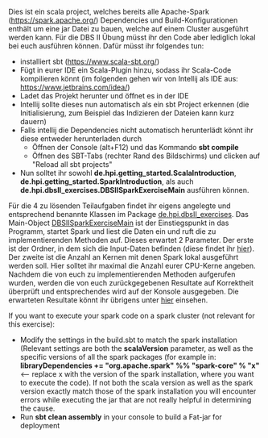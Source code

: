 Dies ist ein scala project, welches bereits alle Apache-Spark (https://spark.apache.org/) Dependencies und Build-Konfigurationen enthält um eine jar Datei zu bauen, welche auf einem Cluster ausgeführt werden kann.
Für die DBS II Übung müsst ihr den Code aber lediglich lokal bei euch ausführen können. 
Dafür müsst ihr folgendes tun:
- installiert sbt (https://www.scala-sbt.org/)
- Fügt in eurer IDE ein Scala-Plugin hinzu, sodass ihr Scala-Code kompilieren könnt (im folgenden gehen wir von Intellij als IDE aus: https://www.jetbrains.com/idea/)
- Ladet das Projekt herunter und öffnet es in der IDE
- Intellij sollte dieses nun automatisch als ein sbt Project erkennen (die Initialisierung, zum Beispiel das Indizieren der Dateien kann kurz dauern)
- Falls intellij die Dependencies nicht automatisch herunterlädt könnt ihr diese entweder herunterladen durch
  - Öffnen der Console (alt+F12) und das Kommando **sbt compile**
  - Öffnen des SBT-Tabs (rechter Rand des Bildschirms) und clicken auf "Reload all sbt projects"
- Nun solltet ihr sowohl **de.hpi.getting_started.ScalaIntroduction**, **de.hpi.getting_started.SparkIntroduction**, als auch **de.hpi.dbsII_exercises.DBSIISparkExerciseMain** ausführen können.

Für die 4 zu lösenden Teilaufgaben findet ihr eigens angelegte und entsprechend benannte Klassen im Package [de.hpi.dbsII_exercises](src/main/scala/de/hpi/dbsII_exercises/). Das Main-Object [DBSIISparkExerciseMain](src/main/scala/de/hpi/dbsII_exercises/DBSIISparkExerciseMain.scala) ist der Einstiegspunkt in das Programm, startet Spark und liest die Daten ein und ruft die zu implementierenden Methoden auf.
Dieses erwartet 2 Parameter. Der erste ist der Ordner, in dem sich die Input-Daten befinden (diese findet ihr [hier](https://hpi.de/fileadmin/user_upload/fachgebiete/naumann/lehre/WS2020/DBS_II/Test_Input_Spark.zip)). Der zweite ist die Anzahl an Kernen mit denen Spark lokal ausgeführt werden soll. Hier solltet ihr maximal die Anzahl eurer CPU-Kerne angeben.
Nachdem die von euch zu implementierenden Methoden aufgerufen wurden, werden die von euch zurückgegebenen Resultate auf Korrektheit überprüft und entsprechendes wird auf der Konsole ausgegeben. Die erwarteten Resultate könnt ihr übrigens unter [hier](data/) einsehen. 

If you want to execute your spark code on a spark cluster (not relevant for this exercise):
- Modify the settings in the build.sbt to match the spark installation (Relevant settings are both the **scalaVersion** parameter, as well as the specific versions of all the spark packages (for example in: **libraryDependencies += "org.apache.spark" %% "spark-core" % "x"** <-- replace x with the version of the spark installation, where you want to execute the code). If not both the scala version as well as the spark version exactly match those of the spark installation you will encounter errors while executing the jar that are not really helpful in determining the cause.
- Run **sbt clean assembly** in your console to build a Fat-jar for deployment 
